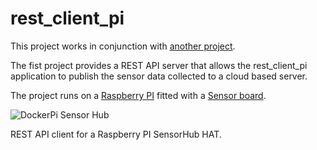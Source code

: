 # rest_client_pi

This project works in conjunction with [another project](https://github.com/G00364778/rest_api_server_python_flask).

The fist project provides a REST API server that allows the rest_client_pi application to publish the sensor data collected to a cloud based server.

The project runs on a [Raspberry PI](https://www.raspberrypi.org/products/raspberry-pi-4-model-b/) fitted with a [Sensor board](https://wiki.52pi.com/index.php/DockerPi_Sensor_Hub_Development_Board_SKU:_EP-0106).

![DockerPi Sensor Hub](https://wiki.52pi.com/images/3/36/Sensorhub2.jpg)

REST API client for a Raspberry PI SensorHub HAT.
